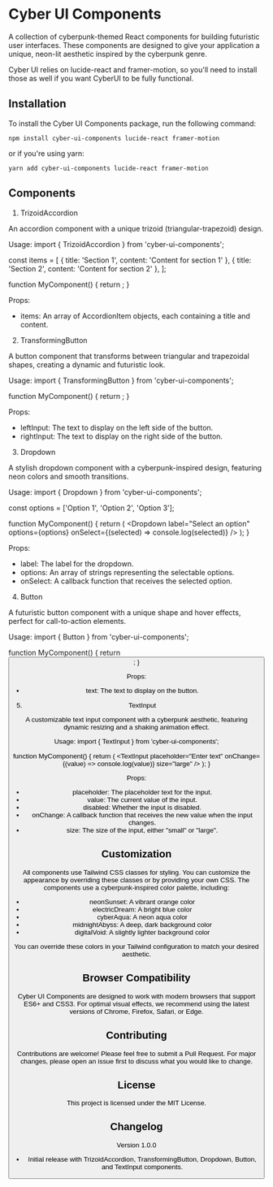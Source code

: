 # Cyber UI Components

A collection of cyberpunk-themed React components for building futuristic user interfaces. These components are designed to give your application a unique, neon-lit aesthetic inspired by the cyberpunk genre.

Cyber UI relies on lucide-react and framer-motion, so you'll need to install those as well if you want CyberUI to be fully functional.

## Installation

To install the Cyber UI Components package, run the following command:

`npm install cyber-ui-components lucide-react framer-motion`

or if you're using yarn:

`yarn add cyber-ui-components lucide-react framer-motion`

## Components

1. TrizoidAccordion

An accordion component with a unique trizoid (triangular-trapezoid) design.

Usage:
import { TrizoidAccordion } from 'cyber-ui-components';

const items = [
  { title: 'Section 1', content: 'Content for section 1' },
  { title: 'Section 2', content: 'Content for section 2' },
];

function MyComponent() {
  return <TrizoidAccordion items={items} />;
}

Props:
- items: An array of AccordionItem objects, each containing a title and content.

2. TransformingButton

A button component that transforms between triangular and trapezoidal shapes, creating a dynamic and futuristic look.

Usage:
import { TransformingButton } from 'cyber-ui-components';

function MyComponent() {
  return <TransformingButton leftInput="Click me" rightInput="▼" />;
}

Props:
- leftInput: The text to display on the left side of the button.
- rightInput: The text to display on the right side of the button.

3. Dropdown

A stylish dropdown component with a cyberpunk-inspired design, featuring neon colors and smooth transitions.

Usage:
import { Dropdown } from 'cyber-ui-components';

const options = ['Option 1', 'Option 2', 'Option 3'];

function MyComponent() {
  return (
    <Dropdown
      label="Select an option"
      options={options}
      onSelect={(selected) => console.log(selected)}
    />
  );
}

Props:
- label: The label for the dropdown.
- options: An array of strings representing the selectable options.
- onSelect: A callback function that receives the selected option.

4. Button

A futuristic button component with a unique shape and hover effects, perfect for call-to-action elements.

Usage:
import { Button } from 'cyber-ui-components';

function MyComponent() {
  return <Button text="Click me" />;
}

Props:
- text: The text to display on the button.

5. TextInput

A customizable text input component with a cyberpunk aesthetic, featuring dynamic resizing and a shaking animation effect.

Usage:
import { TextInput } from 'cyber-ui-components';

function MyComponent() {
  return (
    <TextInput
      placeholder="Enter text"
      onChange={(value) => console.log(value)}
      size="large"
    />
  );
}

Props:
- placeholder: The placeholder text for the input.
- value: The current value of the input.
- disabled: Whether the input is disabled.
- onChange: A callback function that receives the new value when the input changes.
- size: The size of the input, either "small" or "large".

## Customization

All components use Tailwind CSS classes for styling. You can customize the appearance by overriding these classes or by providing your own CSS. The components use a cyberpunk-inspired color palette, including:

- neonSunset: A vibrant orange color
- electricDream: A bright blue color
- cyberAqua: A neon aqua color
- midnightAbyss: A deep, dark background color
- digitalVoid: A slightly lighter background color

You can override these colors in your Tailwind configuration to match your desired aesthetic.

## Browser Compatibility

Cyber UI Components are designed to work with modern browsers that support ES6+ and CSS3. For optimal visual effects, we recommend using the latest versions of Chrome, Firefox, Safari, or Edge.

## Contributing

Contributions are welcome! Please feel free to submit a Pull Request. For major changes, please open an issue first to discuss what you would like to change.

## License

This project is licensed under the MIT License.

## Changelog

Version 1.0.0
- Initial release with TrizoidAccordion, TransformingButton, Dropdown, Button, and TextInput components.